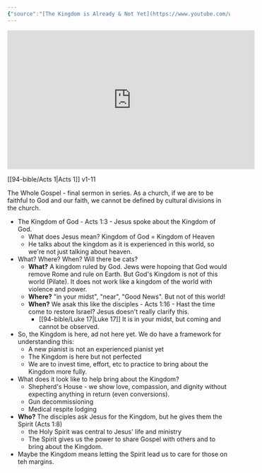 ```yaml
---
{"source":"[The Kingdom is Already & Not Yet](https://www.youtube.com/watch?v=QFBR-NcAqnU)","clipped":"2023-11-28","dg-publish":true,"grade":1,"context":"Personal","type":"Resource","status":"Evergreen","topic":["Sermon"],"dateCreated":"2023-11-28","sermonSeries":"2023 The Whole Gospel","permalink":"/sermons/2023-11-27-the-kingdom-is-already-and-not-yet/","dgPassFrontmatter":true}
---
```



<iframe width="560" height="315" src="https://www.youtube-nocookie.com/embed/QFBR-NcAqnU" title="YouTube video player" frameborder="0" allow="accelerometer; autoplay; clipboard-write; encrypted-media; gyroscope; picture-in-picture" allowfullscreen></iframe>

[[94-bible/Acts 1\|Acts 1]] v1-11

The Whole Gospel - final sermon in series. As a church, if we are to be faithful to God and our faith, we cannot be defined by cultural divisions in the church.

* The Kingdom of God - Acts 1:3 - Jesus spoke about the Kingdom of God.
	* What does Jesus mean? Kingdom of God = Kingdom of Heaven
	* He talks about the kingdom as it is experienced in this world, so we're not just talking about heaven.
* What? Where? When? Will there be cats?
	* **What?** A kingdom ruled by God. Jews were hopoing that God would remove Rome and rule on Earth. But God's Kingdom is not of this world (Pilate). It does not work like a kingdom of the world with violence and power.
	* **Where?** "in your midst", "near", "Good News". But not of this world!
	* **When?** We asak this like the disciples - Acts 1:16 - Hast the time come to restore Israel? Jesus doesn't really clarify this.
		* [[94-bible/Luke 17\|Luke 17]] It is in your midst, but coming and cannot be observed.
* So, the Kingdom is here, ad not here yet. We do have a framework for understanding this:
	* A new pianist is not an experienced pianist yet
	* The Kingdom is here but not perfected
	* We are to invest time, effort, etc to practice to bring about the Kingdom more fully.
* What does it look like to help bring about the Kingdom?
	* Shepherd's House - we show love, compassion, and dignity without expecting anything in return (even conversions).
	* Gun decommissioning
	* Medical respite lodging
* **Who?** The disciples ask Jesus for the Kingdom, but he gives them the Spirit (Acts 1:8)
	* the Holy Spirit was central to Jesus' life and ministry
	* The Spirit gives us the power to share Gospel with others and to bring about the Kingdom.
* Maybe the Kingdom means letting the Spirit lead us to care for those on teh margins.
